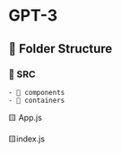 # GPT-3

## 📂 Folder Structure

### 📁 SRC 
    - 📁 components
    - 📁 containers
🟨 App.js

🟨index.js